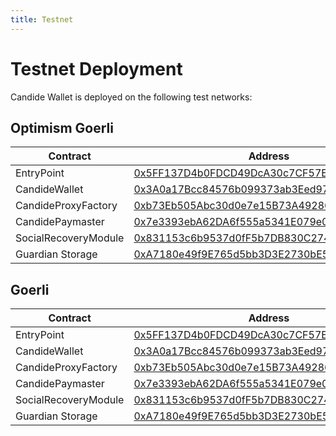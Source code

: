 ```yaml
---
title: Testnet
---
```


# Testnet Deployment

Candide Wallet is deployed on the following test networks:

## Optimism Goerli

| Contract              | Address                                    |
| ----------------------| -------------------------------------------|
| EntryPoint            | [0x5FF137D4b0FDCD49DcA30c7CF57E578a026d2789](https://goerli-optimism.etherscan.io/address/0x5FF137D4b0FDCD49DcA30c7CF57E578a026d2789) |
| CandideWallet         | [0x3A0a17Bcc84576b099373ab3Eed9702b07D30402](https://goerli-optimism.etherscan.io/address/0x3A0a17Bcc84576b099373ab3Eed9702b07D30402) |
| CandideProxyFactory   | [0xb73Eb505Abc30d0e7e15B73A492863235B3F4309](https://goerli-optimism.etherscan.io/address/0xb73Eb505Abc30d0e7e15B73A492863235B3F4309) |
| CandidePaymaster      | [0x7e3393ebA62DA6f555a5341E079e0F6585CE8c56](https://goerli-optimism.etherscan.io/address/0x7e3393ebA62DA6f555a5341E079e0F6585CE8c56) |
| SocialRecoveryModule  | [0x831153c6b9537d0fF5b7DB830C2749DE3042e776](https://goerli-optimism.etherscan.io/address/0x831153c6b9537d0fF5b7DB830C2749DE3042e776) |
| Guardian Storage      | [0xA7180e49f9E765d5bb3D3E2730bE5f4bbFD55cd4](https://goerli-optimism.etherscan.io/address/0xA7180e49f9E765d5bb3D3E2730bE5f4bbFD55cd4)


## Goerli


| Contract              | Address                                    |
| ----------------------| -------------------------------------------|
| EntryPoint            | [0x5FF137D4b0FDCD49DcA30c7CF57E578a026d2789](https://goerli.etherscan.io/address/0x5FF137D4b0FDCD49DcA30c7CF57E578a026d2789) |
| CandideWallet         | [0x3A0a17Bcc84576b099373ab3Eed9702b07D30402](https://goerli.etherscan.io/address/0x3A0a17Bcc84576b099373ab3Eed9702b07D30402) |
| CandideProxyFactory   | [0xb73Eb505Abc30d0e7e15B73A492863235B3F4309](https://goerli.etherscan.io/address/0xb73Eb505Abc30d0e7e15B73A492863235B3F4309) |
| CandidePaymaster      | [0x7e3393ebA62DA6f555a5341E079e0F6585CE8c56](https://goerli.etherscan.io/address/0x7e3393ebA62DA6f555a5341E079e0F6585CE8c56) |
| SocialRecoveryModule  | [0x831153c6b9537d0fF5b7DB830C2749DE3042e776](https://goerli.etherscan.io/address/0x831153c6b9537d0fF5b7DB830C2749DE3042e776) |
| Guardian Storage      | [0xA7180e49f9E765d5bb3D3E2730bE5f4bbFD55cd4](https://goerli.etherscan.io/address/0xA7180e49f9E765d5bb3D3E2730bE5f4bbFD55cd4)
